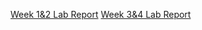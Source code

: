[Week 1&2 Lab Report](https://ayaaa99.github.io/cse15l-lab-reports/lab-report-1-week-2.html)
[Week 3&4 Lab Report](https://github.com/Ayaaa99/cse15l-lab-reports/blob/main/lab-report-2-week-4.md)
